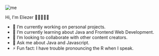 ![me](https://github.com/Eliezerep98/Eliezerep98/issues/1#issue-1550246988)

Hi, I'm Eliezer 👋🏽👨🏽‍💻

- 🔭 I’m currently working on personal projects.
- 🌱 I’m currently learning about Java and Frontend Web Development.
- 👯 I’m looking to collaborate with other content creators.
- 💬 Ask me about Java and Javascript.
- ⚡ Fun fact: I have trouble pronouncing the R when I speak.

